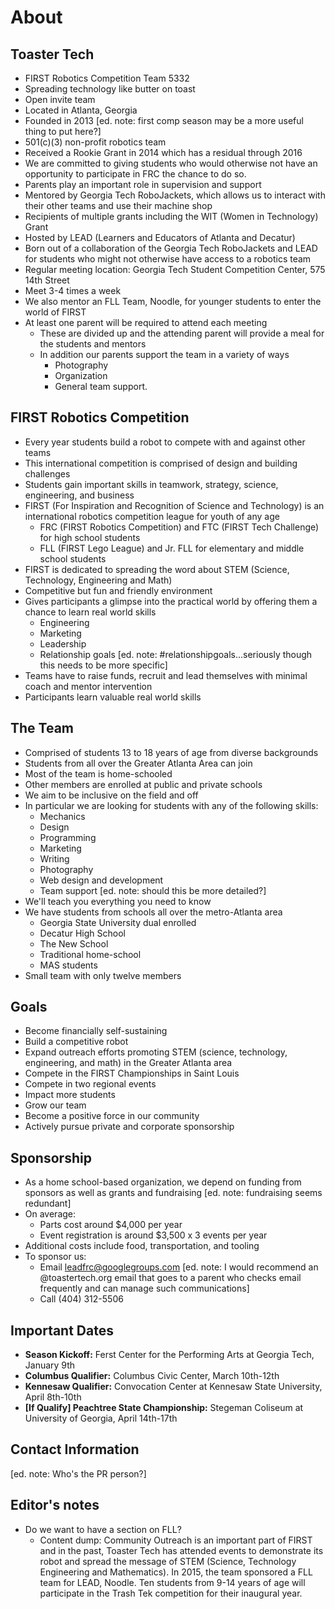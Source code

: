 # About

## Toaster Tech
* FIRST Robotics Competition Team 5332
* Spreading technology like butter on toast
* Open invite team
* Located in Atlanta, Georgia
* Founded in 2013 [ed. note: first comp season may be a more useful thing to put here?]
* 501(c)(3) non-profit robotics team
* Received a Rookie Grant in 2014 which has a residual through 2016
* We are committed to giving students who would otherwise not have an opportunity to participate in FRC the chance to do so.
* Parents play an important role in supervision and support
* Mentored by Georgia Tech RoboJackets, which allows us to interact with their other teams and use their machine shop
* Recipients of multiple grants including the WIT (Women in Technology) Grant
* Hosted by LEAD (Learners and Educators of Atlanta and Decatur)
* Born out of a collaboration of the Georgia Tech RoboJackets and LEAD for students who might not otherwise have access to a robotics team
* Regular meeting location: Georgia Tech Student Competition Center, 575 14th Street
* Meet 3-4 times a week
* We also mentor an FLL Team, Noodle, for younger students to enter the world of FIRST
* At least one parent will be required to attend each meeting
	* These are divided up and the attending parent will provide a meal for the students and mentors
	* In addition our parents support the team in a variety of ways
		* Photography
		* Organization
		* General team support.

## FIRST Robotics Competition

* Every year students build a robot to compete with and against other teams
* This international competition is comprised of design and building challenges
* Students gain important skills in teamwork, strategy, science, engineering, and business
* FIRST (For Inspiration and Recognition of Science and Technology) is an international robotics competition league for youth of any age
	* FRC (FIRST Robotics Competition) and FTC (FIRST Tech Challenge) for high school students
	* FLL (FIRST Lego League) and Jr. FLL for elementary and middle school students
* FIRST is dedicated to spreading the word about STEM (Science, Technology, Engineering and Math)
* Competitive but fun and friendly environment
* Gives participants a glimpse into the practical world by offering them a chance to learn  real world skills
	* Engineering
	* Marketing
	* Leadership
	* Relationship goals [ed. note: #relationshipgoals...seriously though this needs to be more specific]
* Teams have to raise funds, recruit and lead themselves with minimal coach and mentor intervention
* Participants learn valuable real world skills

## The Team
* Comprised of students 13 to 18 years of age from diverse backgrounds
* Students from all over the Greater Atlanta Area can join
* Most of the team is home-schooled
* Other members are enrolled at public and private schools
* We aim to be inclusive on the field and off
* In particular we are looking for students with any of the following skills:
	* Mechanics
	* Design
	* Programming
	* Marketing
	* Writing
	* Photography
	* Web design and development
	* Team support [ed. note: should this be more detailed?]
* We'll teach you everything you need to know
* We have students from schools all over the metro-Atlanta area
	* Georgia State University dual enrolled
	* Decatur High School
	* The New School
	* Traditional home-school
	* MAS students
* Small team with only twelve members

## Goals
* Become financially self-sustaining
* Build a competitive robot
* Expand outreach efforts promoting STEM (science, technology, engineering, and math) in the Greater Atlanta area
* Compete in the FIRST Championships in Saint Louis
* Compete in two regional events
* Impact more students
* Grow our team
* Become a positive force in our community
* Actively pursue private and corporate sponsorship

## Sponsorship
* As a home school-based organization, we depend on funding from sponsors as well as grants and fundraising [ed. note: fundraising seems redundant]
* On average:
	* Parts cost around $4,000 per year
	* Event registration is around $3,500 x 3 events per year
* Additional costs include food, transportation, and tooling
* To sponsor us:
	* Email leadfrc@googlegroups.com [ed. note: I would recommend an @toastertech.org email that goes to a parent who checks email frequently and can manage such communications]
	* Call (404) 312-5506

## Important Dates
* **Season Kickoff:** Ferst Center for the Performing Arts at Georgia Tech, January 9th
* **Columbus Qualifier:** Columbus Civic Center, March 10th-12th
* **Kennesaw Qualifier:** Convocation Center at Kennesaw State University, April 8th-10th
* **[If Qualify] Peachtree State Championship:** Stegeman Coliseum at University of Georgia, April 14th-17th

## Contact Information
[ed. note: Who's the PR person?]

## Editor's notes
* Do we want to have a section on FLL?
	* Content dump: Community Outreach is an important part of FIRST and in the past, Toaster Tech has attended events to demonstrate its robot and spread the message of STEM (Science, Technology Engineering and Mathematics). In 2015, the team sponsored a FLL team for LEAD, Noodle.  Ten students from 9-14 years of age will participate in the Trash Tek competition for their inaugural year.
